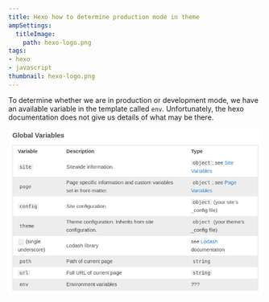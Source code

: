 ```yaml
---
title: Hexo how to determine production mode in theme
ampSettings:
  titleImage:
    path: hexo-logo.png
tags:
- hexo
- javascript
thumbnail: hexo-logo.png
---
```


To determine whether we are in production or development mode, we have an available variable in the template called `env`.
Unfortunately, the hexo documentation does not give us details of what may be there.

![hexo global variables list](hexo-how-to-determine-production-mode-in-theme/hexo-global-variables-list.png)

